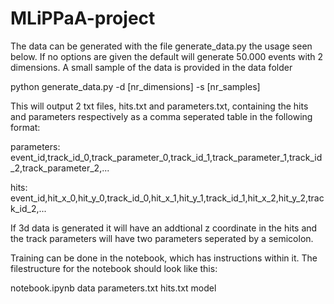 # MLiPPaA-project
The data can be generated with the file generate_data.py the usage seen below. If no options are given the default will generate 50.000 events with 2 dimensions. A small sample of the data is provided in the data folder

python generate_data.py -d [nr_dimensions] -s [nr_samples] 

This will output 2 txt files, hits.txt and parameters.txt, containing the hits and parameters respectively as a comma seperated table in the following format:

parameters: event_id,track_id_0,track_parameter_0,track_id_1,track_parameter_1,track_id_2,track_parameter_2,...

hits: event_id,hit_x_0,hit_y_0,track_id_0,hit_x_1,hit_y_1,track_id_1,hit_x_2,hit_y_2,track_id_2,...

If 3d data is generated it will have an addtional z coordinate in the hits and the track parameters will have two parameters seperated by a semicolon.

Training can be done in the notebook, which has instructions within it. The filestructure for the notebook should look like this:

notebook.ipynb
data
  parameters.txt
  hits.txt
model

